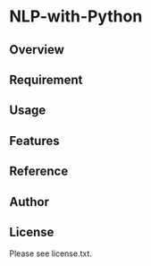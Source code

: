 # NLP-with-Python 

## Overview


## Requirement


## Usage


## Features


## Reference


## Author


## License

Please see license.txt.
